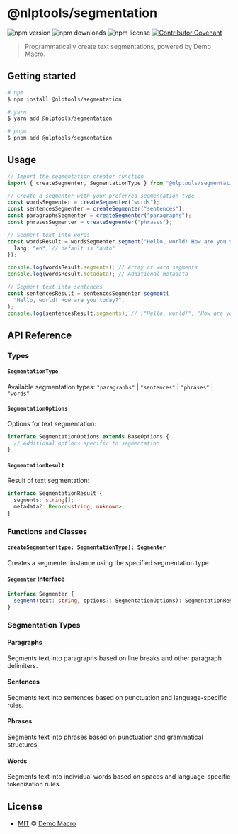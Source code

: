 # @nlptools/segmentation

![npm version](https://img.shields.io/npm/v/@nlptools/segmentation)
![npm downloads](https://img.shields.io/npm/dw/@nlptools/segmentation)
![npm license](https://img.shields.io/npm/l/@nlptools/segmentation)
[![Contributor Covenant](https://img.shields.io/badge/Contributor%20Covenant-2.1-4baaaa.svg)](https://www.contributor-covenant.org/version/2/1/code_of_conduct/)

> Programmatically create text segmentations, powered by Demo Macro.

## Getting started

```bash
# npm
$ npm install @nlptools/segmentation

# yarn
$ yarn add @nlptools/segmentation

# pnpm
$ pnpm add @nlptools/segmentation
```

## Usage

```ts
// Import the segmentation creator function
import { createSegmenter, SegmentationType } from "@nlptools/segmentation";

// Create a segmenter with your preferred segmentation type
const wordsSegmenter = createSegmenter("words");
const sentencesSegmenter = createSegmenter("sentences");
const paragraphsSegmenter = createSegmenter("paragraphs");
const phrasesSegmenter = createSegmenter("phrases");

// Segment text into words
const wordsResult = wordsSegmenter.segment("Hello, world! How are you today?", {
  lang: "en", // default is "auto"
});

console.log(wordsResult.segments); // Array of word segments
console.log(wordsResult.metadata); // Additional metadata

// Segment text into sentences
const sentencesResult = sentencesSegmenter.segment(
  "Hello, world! How are you today?",
);
console.log(sentencesResult.segments); // ["Hello, world!", "How are you today?"]
```

## API Reference

### Types

#### `SegmentationType`

Available segmentation types: `"paragraphs"` | `"sentences"` | `"phrases"` | `"words"`

#### `SegmentationOptions`

Options for text segmentation:

```ts
interface SegmentationOptions extends BaseOptions {
  // Additional options specific to segmentation
}
```

#### `SegmentationResult`

Result of text segmentation:

```ts
interface SegmentationResult {
  segments: string[];
  metadata?: Record<string, unknown>;
}
```

### Functions and Classes

#### `createSegmenter(type: SegmentationType): Segmenter`

Creates a segmenter instance using the specified segmentation type.

#### `Segmenter` Interface

```ts
interface Segmenter {
  segment(text: string, options?: SegmentationOptions): SegmentationResult;
}
```

### Segmentation Types

#### Paragraphs

Segments text into paragraphs based on line breaks and other paragraph delimiters.

#### Sentences

Segments text into sentences based on punctuation and language-specific rules.

#### Phrases

Segments text into phrases based on punctuation and grammatical structures.

#### Words

Segments text into individual words based on spaces and language-specific tokenization rules.

## License

- [MIT](LICENSE) &copy; [Demo Macro](https://imst.xyz/)
